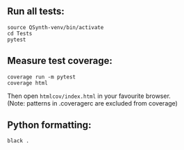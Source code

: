 ## Run all tests:

    source QSynth-venv/bin/activate
    cd Tests
    pytest

## Measure test coverage:

    coverage run -m pytest
    coverage html

Then open `htmlcov/index.html` in your favourite browser.  
(Note: patterns in .coveragerc are excluded from coverage)

## Python formatting:

    black .
